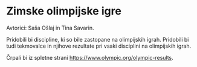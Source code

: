 # Zimske olimpijske igre

Avtorici: Saša Ošlaj in Tina Savarin.

Pridobili bi discipline, ki so bile zastopane na olimpijskih igrah. Pridobili bi tudi tekmovalce in njihove rezultate pri vsaki disciplini na olimpijskih igrah. 

Črpali bi iz spletne strani https://www.olympic.org/olympic-results.


